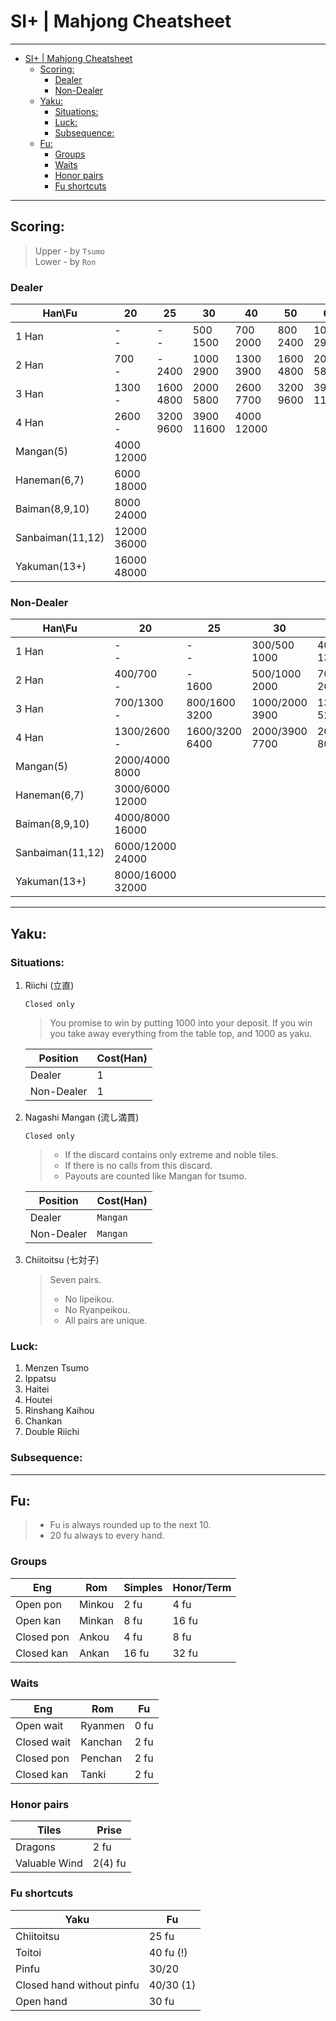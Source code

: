 # SI+ | Mahjong Cheatsheet

----------------------------------------------------------------
- [SI+ | Mahjong Cheatsheet](#si--mahjong-cheatsheet)
  - [Scoring:](#scoring)
    - [Dealer](#dealer)
    - [Non-Dealer](#non-dealer)
  - [Yaku:](#yaku)
    - [Situations:](#situations)
    - [Luck:](#luck)
    - [Subsequence:](#subsequence)
  - [Fu:](#fu)
    - [Groups](#groups)
    - [Waits](#waits)
    - [Honor pairs](#honor-pairs)
    - [Fu shortcuts](#fu-shortcuts)

----------------------------------------------------------------

## Scoring: 
>Upper - by `Tsumo` <br> Lower - by `Ron`
### Dealer

Han\Fu | 20 | 25 | 30 | 40 | 50 | 60 | 70 | 80 | 90 | 100 | 110
-|-|-|-|-|-|-|-|-|-|-|-
1 Han | -<br>- | -<br>- | 500<br>1500 | 700<br>2000 | 800<br>2400 | 1000<br>2900 | 1200<br>3400 | 1300<br>3900 | 1500<br>4400 | 1600<br>4800 | 1800<br>5300
2 Han | 700<br>- | -<br>2400 | 1000<br>2900 | 1300<br>3900 | 1600<br>4800 | 2000<br>5800 | 2300<br>6800 | 2600<br>7700 | 2900<br>8700 | 3200<br>9600 | 3600<br>10600
3 Han | 1300<br>- | 1600<br>4800 | 2000<br>5800 | 2600<br>7700 | 3200<br>9600 | 3900<br>11600 | 4000<br>12000
4 Han | 2600<br>- | 3200<br>9600 | 3900<br>11600 | 4000<br>12000 
Mangan(5) | 4000<br>12000
Haneman(6,7) | 6000<br>18000
Baiman(8,9,10) | 8000<br>24000
Sanbaiman(11,12) | 12000<br>36000
Yakuman(13+) | 16000<br>48000

### Non-Dealer

Han\Fu | 20 | 25 | 30 | 40 | 50 | 60 | 70 | 80 | 90 | 100 | 110
-|-|-|-|-|-|-|-|-|-|-|-
1 Han | -<br>- | -<br>- | 300/500<br>1000 | 400/700<br>1300 | 400/800<br>1600 | 500/1000<br>2000 | 600/1200<br>2300 | 700/1300<br>2600 | 800/1500<br>3200 | 800/1600<br>3200 | 900/1800<br>3600
2 Han | 400/700<br>- | -<br>1600 | 500/1000<br>2000 | 700/1300<br>2600 | 800/1600<br>3200 | 1000/2000<br>3900 | 1200/2300<br>4500 | 1300/2600<br>5200 | 1500/2900<br>5800 | 1600/3200<br>6400 | 1800/3600<br>7100
3 Han | 700/1300<br>- | 800/1600<br>3200 | 1000/2000<br>3900 | 1300/2600<br>5200 | 1600/3200<br>6400 | 2000/3900<br>7700 | 2000/4000<br>8000
4 Han | 1300/2600<br>- | 1600/3200<br>6400 | 2000/3900<br>7700 | 2000/4000<br>8000 
Mangan(5) | 2000/4000<br>8000
Haneman(6,7) | 3000/6000<br>12000
Baiman(8,9,10) | 4000/8000<br>16000
Sanbaiman(11,12) | 6000/12000<br>24000
Yakuman(13+) | 8000/16000<br>32000

----------------------------------------------------------------

## Yaku:
### Situations:
1. Riichi (立直)
    
    `Closed only`

    >You promise to win by putting 1000 into your deposit. If you win you take away everything from the table top, and 1000 as yaku.
    
    Position | Cost(Han)
    ---|---
    Dealer | 1
    Non-Dealer | 1

2. Nagashi Mangan (流し満貫)

    `Closed only`

    > * If the discard contains only extreme and noble tiles.
    > * If there is no calls from this discard.
    > * Payouts are counted like Mangan for tsumo.

    Position | Cost(Han)
    ---|---
    Dealer | `Mangan`
    Non-Dealer | `Mangan`

3. Chiitoitsu (七対子)
    >Seven pairs.
    > * No Iipeikou.
    > * No Ryanpeikou.
    > * All pairs are unique.
### Luck:
1. Menzen Tsumo
2. Ippatsu
3. Haitei
4. Houtei
5. Rinshang Kaihou 
6. Chankan
7. Double Riichi
### Subsequence:

----------------------------------------------------------------
## Fu:
> * Fu is always rounded up to the next 10.
> * 20 fu always to every hand. 
### Groups

Eng | Rom | Simples | Honor/Term
---|---|---|---
Open pon | Minkou | 2 fu | 4 fu 
Open kan | Minkan | 8 fu | 16 fu
Closed pon | Ankou | 4 fu | 8 fu 
Closed kan | Ankan | 16 fu | 32 fu 

### Waits

Eng | Rom | Fu
---|---|---
Open wait | Ryanmen | 0 fu 
Closed wait | Kanchan | 2 fu 
Closed pon | Penchan | 2 fu  
Closed kan | Tanki | 2 fu 

### Honor pairs

Tiles | Prise
---|---
Dragons  | 2 fu
Valuable Wind | 2(4) fu

### Fu shortcuts

Yaku | Fu
---|---
Chiitoitsu | 25 fu
Toitoi | 40 fu (!)
Pinfu | 30/20
Closed hand without pinfu | 40/30 (1)
Open hand | 30 fu
